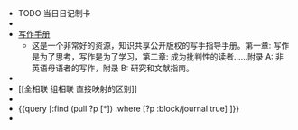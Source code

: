- TODO  当日日记制卡
-
- [写作手册](https://saylordotorg.github.io/text_handbook-for-writers/)
	- 这是一个非常好的资源，知识共享公开版权的写手指导手册。第一章: 写作是为了思考，写作是为了学习，第二章: 成为批判性的读者……附录 A: 非英语母语者的写作，附录 B: 研究和文献指南。
-
- [[全相联 组相联 直接映射的区别]]
-
- {{query [:find (pull ?p [*]) :where 
          [?p :block/journal true]
  ]}}
-